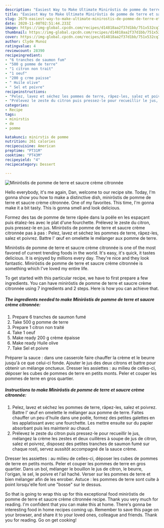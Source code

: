 ```yaml
---
description: "Easiest Way to Make Ultimate Miniröstis de pomme de terre et saucre crème citronnée"
title: "Easiest Way to Make Ultimate Miniröstis de pomme de terre et saucre crème citronnée"
slug: 2679-easiest-way-to-make-ultimate-minirostis-de-pomme-de-terre-et-saucre-creme-citronnee
date: 2020-11-08T02:51:44.233Z
image: https://img-global.cpcdn.com/recipes/d14818aa2f37d1bb/751x532cq70/minirostis-de-pomme-de-terre-et-saucre-creme-citronnee-photo-principale-de-la-recette.jpg
thumbnail: https://img-global.cpcdn.com/recipes/d14818aa2f37d1bb/751x532cq70/minirostis-de-pomme-de-terre-et-saucre-creme-citronnee-photo-principale-de-la-recette.jpg
cover: https://img-global.cpcdn.com/recipes/d14818aa2f37d1bb/751x532cq70/minirostis-de-pomme-de-terre-et-saucre-creme-citronnee-photo-principale-de-la-recette.jpg
author: Clyde Munoz
ratingvalue: 4
reviewcount: 28390
recipeingredient:
- "6 tranches de saumon fum"
- "500 g pomme de terre"
- "1 citron non trait"
- "1 oeuf"
- "200 g crme paisse"
- " Huile olive"
- " Sel et poivre"
recipeinstructions:
- "Pelez, lavez et séchez les pommes de terre, râpez-les, salez et poivrez. Battre l&#39; œuf en omelette le mélanger aux pomme de terre. Faites chauffer un peu d&#39;huile dans une poêle, formez des petites galettes en les applatissant avec une fourchette. Les mettre ensuite sur du papier absorbant puis les maintenir au chaud."
- "Prélevez le zeste du citron puis pressez-le pour recueillir le jus, mélangez la crème les zestes et deux cuillères à soupe de jus de citron, salez et poivrez, disposez des petites tranches de saumon fumé sur chaque rosti, servez aussitôt accompagné de la sauce crème."
categories:
- Recipe
tags:
- minirstis
- de
- pomme

katakunci: minirstis de pomme 
nutrition: 261 calories
recipecuisine: American
preptime: "PT31M"
cooktime: "PT43M"
recipeyield: "4"
recipecategory: Dessert

---
```



![Miniröstis de pomme de terre et saucre crème citronnée](https://img-global.cpcdn.com/recipes/d14818aa2f37d1bb/751x532cq70/minirostis-de-pomme-de-terre-et-saucre-creme-citronnee-photo-principale-de-la-recette.jpg)

Hello everybody, it's me again, Dan, welcome to our recipe site. Today, I'm gonna show you how to make a distinctive dish, miniröstis de pomme de terre et saucre crème citronnée. One of my favorites. This time, I'm gonna make it a bit tasty. This is gonna smell and look delicious.

Formez des tas de pomme de terre râpée dans la poêle en les espaçant puis étalez-les avec le plat d&#39;une fourchette. Prélevez le zeste du citron, puis pressez-le en jus. Miniröstis de pomme de terre et saucre crème citronnée pas à pas : Pelez, lavez et séchez les pommes de terre, râpez-les, salez et poivrez. Battre l&#39; œuf en omelette le mélanger aux pomme de terre.

Miniröstis de pomme de terre et saucre crème citronnée is one of the most favored of current trending foods in the world. It's easy, it's quick, it tastes delicious. It is enjoyed by millions every day. They're nice and they look fantastic. Miniröstis de pomme de terre et saucre crème citronnée is something which I've loved my entire life.


To get started with this particular recipe, we have to first prepare a few ingredients. You can have miniröstis de pomme de terre et saucre crème citronnée using 7 ingredients and 2 steps. Here is how you can achieve that.

<!--inarticleads1-->

##### The ingredients needed to make Miniröstis de pomme de terre et saucre crème citronnée:

1. Prepare 6 tranches de saumon fumé
1. Take 500 g pomme de terre
1. Prepare 1 citron non traité
1. Take 1 oeuf
1. Make ready 200 g crème épaisse
1. Make ready  Huile olive
1. Take  Sel et poivre


Préparer la sauce : dans une casserole faire chauffer la crème et le beurre jusqu&#39;à ce que celui-ci fonde. Ajouter le jus des deux citrons et battre pour obtenir un mélange onctueux. Dresser les assiettes : au milieu de celles-ci, déposer les cubes de pommes de terre en petits monts. Peler et couper les pommes de terre en gros quartier. 

<!--inarticleads2-->

##### Instructions to make Miniröstis de pomme de terre et saucre crème citronnée:

1. Pelez, lavez et séchez les pommes de terre, râpez-les, salez et poivrez. Battre l&#39; œuf en omelette le mélanger aux pomme de terre. Faites chauffer un peu d&#39;huile dans une poêle, formez des petites galettes en les applatissant avec une fourchette. Les mettre ensuite sur du papier absorbant puis les maintenir au chaud.
1. Prélevez le zeste du citron puis pressez-le pour recueillir le jus, mélangez la crème les zestes et deux cuillères à soupe de jus de citron, salez et poivrez, disposez des petites tranches de saumon fumé sur chaque rosti, servez aussitôt accompagné de la sauce crème.


Dresser les assiettes : au milieu de celles-ci, déposer les cubes de pommes de terre en petits monts. Peler et couper les pommes de terre en gros quartier. Dans un bol, mélanger le bouillon le jus de citron, le beurre, l&#39;origan, le sel, le poivre et l&#39;ail haché. Verser sur les pommes de terre et bien mélanger afin de les enrober. Astuce : les pommes de terre sont cuite à point lorsqu&#39;elle font une &#34;bosse&#34; sur le dessus. 

So that is going to wrap this up for this exceptional food miniröstis de pomme de terre et saucre crème citronnée recipe. Thank you very much for reading. I'm confident that you can make this at home. There's gonna be interesting food in home recipes coming up. Remember to save this page on your browser, and share it to your loved ones, colleague and friends. Thank you for reading. Go on get cooking!
